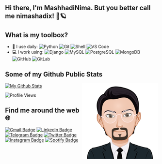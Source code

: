 ## Hi there, I'm MashhadiNima. But you better call me nimashadix! 🐧🪐


## What is my toolbox?

- 🚀 I use daily:
  ![Python](https://img.shields.io/badge/-Python-fcd821?style=plastic&logo=Python)
  ![Git](https://img.shields.io/badge/-Git-black?style=plastic&logo=git)
  ![Shell](https://img.shields.io/badge/-Shell-blasck?style=plastic&logo=Shell)
  ![VS Code](https://img.shields.io/badge/-VS%20Code-007ACC?style=plastic&logo=visual-studio-code)
- 💻 I work using:
  ![Django](https://img.shields.io/badge/-Django-092E20?style=plastic&logo=Django)
  ![MySQL](https://img.shields.io/badge/-PostgreSQL-336791?style=plastic&logo=mysql)
  ![PostgreSQL](https://img.shields.io/badge/-PostgreSQL-336791?style=plastic&logo=postgresql)
  ![MongoDB](https://img.shields.io/badge/-MongoDB-black?style=plastic&logo=mongodb)
  ![GitHub](https://img.shields.io/badge/-GitHub-181717?style=plastic&logo=github)
  ![GitLab](https://img.shields.io/badge/-GitLab-FCA121?style=plastic&logo=gitlab)

## Some of my Github Public Stats
<img src="https://github.com/MashhadiNima/MashhadiNima/raw/master/etc/cartoon.png" align="right" height="250" />

[![My Github Stats](https://github-readme-stats.vercel.app/api?username=MAshhadiNima&show_icons=true&title_color=fff&icon_color=79ff97&text_color=9f9f9f&bg_color=151515)](https://github.com/MashhadiNima)

![Profile Views](https://komarev.com/ghpvc/?username=MashhadiNima&color=1DB954)

## Find me around the web :globe_with_meridians:
[![Gmail Badge](https://img.shields.io/badge/-sdey9@uic.edu-c14438?style=flat&logo=Gmail&logoColor=white)](mailto:nimashadix@gmail.com "Connect via Email")
[![Linkedin Badge](https://img.shields.io/badge/-Samujjwaal%20Dey-0072b1?style=flat&logo=Linkedin&logoColor=white)](https://www.linkedin.com/in/nimashadix/ "Connect on LinkedIn")
[![Telegram Badge](https://img.shields.io/badge/-@daftdey-0088CC?style=flat&logo=Telegram&logoColor=white)](https://t.me/nimashadix "Contact on Telegram")
[![Twitter Badge](https://img.shields.io/badge/-@samujjwaal-00acee?style=flat&logo=Twitter&logoColor=white)](https://twitter.com/intent/follow?screen_name=nimashadix "Follow on Twitter")
[![Instagram Badge](https://img.shields.io/badge/-Instagram-C13584?style=flat&logo=Instagram&logoColor=white)](https://www.instagram.com/nimashadix/)
[![Spotify Badge](https://img.shields.io/badge/-Spotify-1DB954?style=flat&logo=Spotify&logoColor=white)](https://open.spotify.com/user/lt7dp7h5uildq8b7m53k7wg4e)
